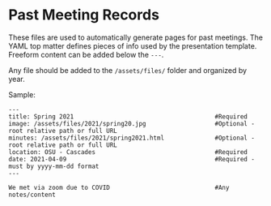 # Past Meeting Records

These files are used to automatically generate pages for past meetings. The YAML
top matter defines pieces of info used by the presentation template. Freeform
content can be added below the `---`.

Any file should be added to the `/assets/files/` folder and organized by year.

Sample:

    ---
    title: Spring 2021                                       #Required
    image: /assets/files/2021/spring20.jpg                   #Optional - root relative path or full URL
    minutes: /assets/files/2021/spring2021.html              #Optional - root relative path or full URL
    location: OSU - Cascades                                 #Required
    date: 2021-04-09                                         #Required - must by yyyy-mm-dd format
    ---

    We met via zoom due to COVID                             #Any notes/content